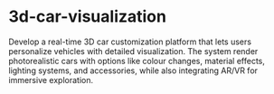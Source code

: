 # 3d-car-visualization
Develop a real-time 3D car customization platform that lets users personalize vehicles with detailed visualization. The system  render photorealistic cars with options like colour changes, material effects, lighting systems, and accessories, while also integrating AR/VR for immersive exploration.
